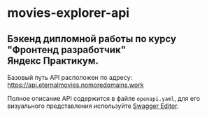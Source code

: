 # movies-explorer-api
## Бэкенд дипломной работы по курсу "Фронтенд разработчик"<br>Яндекс Практикум.

Базовый путь API расположен по адресу:
https://api.eternalmovies.nomoredomains.work

Полное описание API содержится в файле `openapi.yaml`, для его визуального представления используйте [Swagger Editor](https://swagger.io/tools/swagger-editor/).
